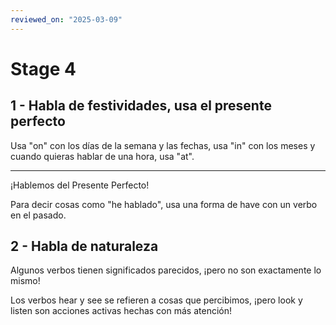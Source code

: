 ```yaml
---
reviewed_on: "2025-03-09"
---
```


# Stage 4

## 1 - Habla de festividades, usa el presente perfecto

Usa "on" con los días de la semana y las fechas, usa "in" con los meses y  cuando quieras hablar de una hora, usa "at".

---

¡Hablemos del Presente Perfecto!​

Para decir cosas como "he hablado", usa una forma de have con un verbo en el pasado.​

## 2 - Habla de naturaleza

Algunos verbos tienen significados parecidos, ¡pero no son exactamente lo mismo!

Los verbos hear y see se refieren a cosas que percibimos, ¡pero  look y listen son acciones activas hechas con más atención!
